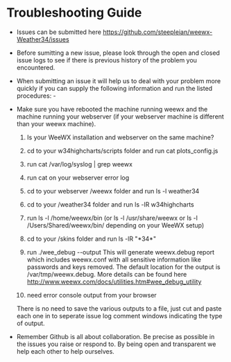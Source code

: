 # Troubleshooting Guide

* Issues can be submitted here https://github.com/steepleian/weewx-Weather34/issues

* Before sumitting a new issue, please look through the open and closed issue logs to see if there is previous history of the problem you encountered.
* When submitting an issue it will help us to deal with your problem more quickly if you can supply the following information and run the listed procedures: -
* Make sure you have rebooted the machine running weewx and the machine running your webserver (if your webserver machine is different than your weewx machine).
        
    1. Is your WeeWX installation and webserver on the same machine?

    2. cd to your w34highcharts/scripts folder and run     cat plots_config.js
    
    3. run     cat /var/log/syslog | grep weewx
    
    4. run cat on  your webserver error log
  
    5. cd to your webserver /weewx folder and run      ls -l weather34
    
    6. cd to your /weather34 folder and run     ls -lR w34highcharts
    
    7. run     ls -l /home/weewx/bin    (or      ls -l /usr/share/weewx     or     ls -l /Users/Shared/weewx/bin/     depending on your WeeWX setup)
    
    8. cd to your /skins folder and run    ls -lR "\*34\*"
        
    9. run     ./wee_debug --output    This will generate weewx.debug report which includes weewx.conf with all sensitive information like passwords and keys removed. The default location for the output is /var/tmp/weewx.debug. More details can be found here http://www.weewx.com/docs/utilities.htm#wee_debug_utility

   10. need error console output from your browser  

    There is no need to save the various outputs to a file, just cut and paste each one in to seperate issue log comment windows indicating the type of output. 
        
* Remember Github is all about collaboration. Be precise as possible in the issues you raise or respond to. By being open and transparent we help each other to help ourselves.